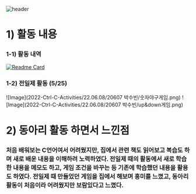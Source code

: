 ![header](https://capsule-render.vercel.app/api?type=waving&color=timeGradient&text=20607%20박수빈&desc=CtrlC%20동아리활동&fontColor=fafafa&height=220&fontSize=70&fontAlignY=35)
# 1) 활동 내용
### 1-1) 활동 내역
[![Readme Card](https://github-readme-stats.vercel.app/api/pin/?username=Lifecream&repo=2022-Ctrl-C-Activities)](https://github.com/Lifecream/2022-Ctrl-C-Activities)
### 1-2) 전일제 활동 (5/25)
![Image](2022-Ctrl-C-Activities/22.06.08/20607 박수빈/숫자야구게임.png)
![Image](2022-Ctrl-C-Activities/22.06.08/20607 박수빈/up&down게임.png)
# 2) 동아리 활동 하면서 느낀점
### 처음 배워보는 C언어여서 어려웠지만, 집에서 관련 책도 읽어보고 복습도 하며 새로 배운 내용을 이해하려 노력하였다. 전일제 때의 활동에서 새로 학습한 내용을 메모도 하고, 게임 조건을 바꾸는 등 기존에 학습했던 내용을 활용도 하였다. 전일제 때 만들었던 게임을 집에서 해보며 흥미를 느꼈고, 동아리 활동이 처음이라 어려웠지만 보람있다고 느꼈다.
